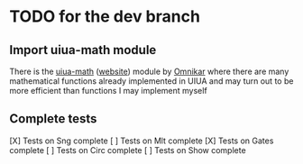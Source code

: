 # TODO for the dev branch

## Import uiua-math module

There is the [uiua-math](https://github.com/Omnikar/uiua-math) ([website](https://omnikar.github.io/uiua-math/)) module by [Omnikar](https://github.com/Omnikar) where there are many mathematical functions already implemented in UIUA and may turn out to be more efficient than functions I may implement myself

## Complete tests

[X] Tests on Sng complete
[ ] Tests on Mlt complete
[X] Tests on Gates complete
[ ] Tests on Circ complete
[ ] Tests on Show complete
